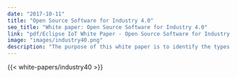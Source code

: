 ```yaml
---
date: "2017-10-11"
title: "Open Source Software for Industry 4.0"
seo_title: "White paper: Open Source Software for Industry 4.0"
link: "pdf/Eclipse IoT White Paper - Open Source Software for Industry 4.0.pdf"
image: "images/industry40.png"
description: "The purpose of this white paper is to identify the types of software required to implement an Industry 4.0 solution. Software is a key enabling technology for any IoT solution, including IoT in manufacturing. This white paper investigates how software solutions can be used to integrate existing operational technologies on a factory floor with the existing enterprise applications, like PLM and ERP solutions."
---
```


{{< white-papers/industry40 >}}